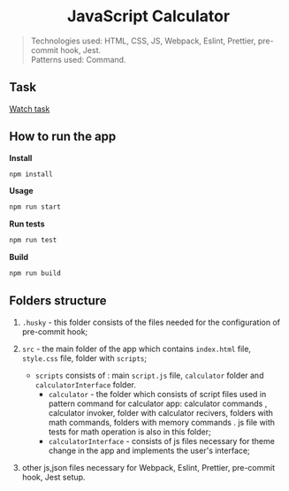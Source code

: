 <h1 align="center">JavaScript Calculator</h1>

> Technologies used: HTML, CSS, JS, Webpack, Eslint, Prettier, pre-commit hook, Jest.\
> Patterns used: Command.

## Task

<a href="https://drive.google.com/file/d/15jVnBPXaZrjs99KOUxp4TGq6Inau6xq_/view?pli=1">Watch task</a>

## How to run the app

**Install**

```sh
npm install
```

**Usage**

```sh
npm run start
```

**Run tests**

```sh
npm run test
```

**Build**

```sh
npm run build
```

## Folders structure
1. `.husky` - this folder consists of the files needed for the configuration of pre-commit hook;

2. `src` - the main folder of the app which contains `index.html` file, `style.css` file, folder with `scripts`;
   - `scripts` consists of : main `script.js` file, `calculator` folder and `calculatorInterface` folder.
      - `calculator` - the folder which consists of script files used in pattern command for calculator app: calculator commands , calculator invoker, folder with calculator recivers, folders with math commands, folders with memory commands . js file with tests for math operation is also in this folder;
      - `calculatorInterface` - consists of js files necessary for theme change in the app and implements the user's interface;

3. other js,json files necessary for Webpack, Eslint, Prettier, pre-commit hook, Jest setup.

